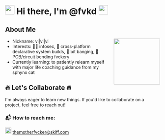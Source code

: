 # <img src="https://github.com/fvkd/fvkd/blob/main/assets/hacker.gif" width="30px"> Hi there, I'm @fvkd <img src="https://github.com/fvkd/fvkd/blob/main/assets/hacker.gif" width="30px">

## About Me
<img src="https://github.com/fvkd/fvkd/blob/main/assets/sphynx-cat.gif" align="right" width="150px">

- Nickname: vi|vi|vi
- Interests: 🕵️‍♂️ infosec, 🔧 cross-platform declarative system builds, 🔌 bit banging, 🔨 PCB/circuit bending fvckery
- Currently learning: to patiently relearn myself with major life coaching guidance from my sphynx cat

## 🔥 Let's Collaborate 🔥
I'm always eager to learn new things. If you'd like to collaborate on a project, feel free to reach out!

### 📬 How to reach me:
[<img src="https://github.com/fvkd/fvkd/blob/main/assets/email.png" width="20px">](mailto:themotherfvcker@skiff.com) [themotherfvcker@skiff.com](mailto:themotherfvcker@skiff.com)

<!---
fvkd/fvkd is a ✨ special ✨ repository because its `README.md` (this file) appears on your GitHub profile.
You can click the Preview link to take a look at your changes.
--->
